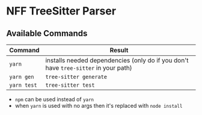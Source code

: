 # NFF TreeSitter Parser

## Available Commands
| Command           | Result        |
| -                 | -             |
| `yarn`            | installs needed dependencies (only do if you don't have `tree-sitter` in your path) |
| `yarn gen`		| `tree-sitter generate` |
| `yarn test`		| `tree-sitter test` |

* `npm` can be used instead of `yarn`
* when `yarn` is used with no args then it's replaced with `node install`
